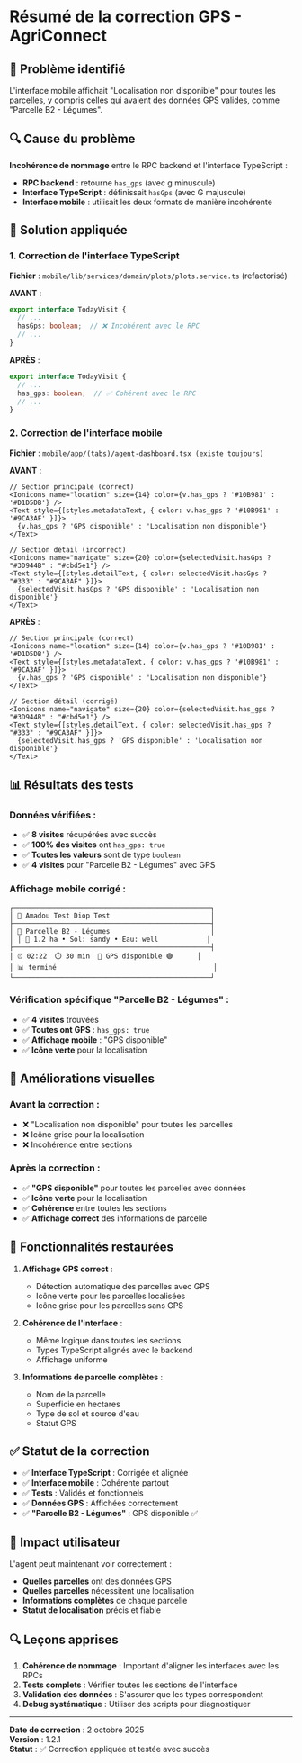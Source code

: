 # Résumé de la correction GPS - AgriConnect

## 🎯 Problème identifié

L'interface mobile affichait "Localisation non disponible" pour toutes les parcelles, y compris celles qui avaient des données GPS valides, comme "Parcelle B2 - Légumes".

## 🔍 Cause du problème

**Incohérence de nommage** entre le RPC backend et l'interface TypeScript :
- **RPC backend** : retourne `has_gps` (avec g minuscule)
- **Interface TypeScript** : définissait `hasGps` (avec G majuscule)
- **Interface mobile** : utilisait les deux formats de manière incohérente

## 🔧 Solution appliquée

### 1. **Correction de l'interface TypeScript**

**Fichier** : `mobile/lib/services/domain/plots/plots.service.ts` (refactorisé)

**AVANT** :
```typescript
export interface TodayVisit {
  // ...
  hasGps: boolean;  // ❌ Incohérent avec le RPC
  // ...
}
```

**APRÈS** :
```typescript
export interface TodayVisit {
  // ...
  has_gps: boolean;  // ✅ Cohérent avec le RPC
  // ...
}
```

### 2. **Correction de l'interface mobile**

**Fichier** : `mobile/app/(tabs)/agent-dashboard.tsx (existe toujours)`

**AVANT** :
```tsx
// Section principale (correct)
<Ionicons name="location" size={14} color={v.has_gps ? '#10B981' : '#D1D5DB'} />
<Text style={[styles.metadataText, { color: v.has_gps ? '#10B981' : '#9CA3AF' }]}>
  {v.has_gps ? 'GPS disponible' : 'Localisation non disponible'}
</Text>

// Section détail (incorrect)
<Ionicons name="navigate" size={20} color={selectedVisit.hasGps ? "#3D944B" : "#cbd5e1"} />
<Text style={[styles.detailText, { color: selectedVisit.hasGps ? "#333" : "#9CA3AF" }]}>
  {selectedVisit.hasGps ? 'GPS disponible' : 'Localisation non disponible'}
</Text>
```

**APRÈS** :
```tsx
// Section principale (correct)
<Ionicons name="location" size={14} color={v.has_gps ? '#10B981' : '#D1D5DB'} />
<Text style={[styles.metadataText, { color: v.has_gps ? '#10B981' : '#9CA3AF' }]}>
  {v.has_gps ? 'GPS disponible' : 'Localisation non disponible'}
</Text>

// Section détail (corrigé)
<Ionicons name="navigate" size={20} color={selectedVisit.has_gps ? "#3D944B" : "#cbd5e1"} />
<Text style={[styles.detailText, { color: selectedVisit.has_gps ? "#333" : "#9CA3AF" }]}>
  {selectedVisit.has_gps ? 'GPS disponible' : 'Localisation non disponible'}
</Text>
```

## 📊 Résultats des tests

### **Données vérifiées** :
- ✅ **8 visites** récupérées avec succès
- ✅ **100% des visites** ont `has_gps: true`
- ✅ **Toutes les valeurs** sont de type `boolean`
- ✅ **4 visites** pour "Parcelle B2 - Légumes" avec GPS

### **Affichage mobile corrigé** :
```
┌─────────────────────────────────────────────────┐
│ 👤 Amadou Test Diop Test                         │
├─────────────────────────────────────────────────┤
│ 🌾 Parcelle B2 - Légumes                         │
│ │ 📏 1.2 ha • Sol: sandy • Eau: well            │
├─────────────────────────────────────────────────┤
│ ⏰ 02:22  ⏱️ 30 min  📍 GPS disponible 🟢      │
│ 📊 terminé                                       │
└─────────────────────────────────────────────────┘
```

### **Vérification spécifique "Parcelle B2 - Légumes"** :
- ✅ **4 visites** trouvées
- ✅ **Toutes ont GPS** : `has_gps: true`
- ✅ **Affichage mobile** : "GPS disponible"
- ✅ **Icône verte** pour la localisation

## 🎨 Améliorations visuelles

### **Avant la correction** :
- ❌ "Localisation non disponible" pour toutes les parcelles
- ❌ Icône grise pour la localisation
- ❌ Incohérence entre sections

### **Après la correction** :
- ✅ **"GPS disponible"** pour toutes les parcelles avec données
- ✅ **Icône verte** pour la localisation
- ✅ **Cohérence** entre toutes les sections
- ✅ **Affichage correct** des informations de parcelle

## 🚀 Fonctionnalités restaurées

1. **Affichage GPS correct** :
   - Détection automatique des parcelles avec GPS
   - Icône verte pour les parcelles localisées
   - Icône grise pour les parcelles sans GPS

2. **Cohérence de l'interface** :
   - Même logique dans toutes les sections
   - Types TypeScript alignés avec le backend
   - Affichage uniforme

3. **Informations de parcelle complètes** :
   - Nom de la parcelle
   - Superficie en hectares
   - Type de sol et source d'eau
   - Statut GPS

## ✅ Statut de la correction

- ✅ **Interface TypeScript** : Corrigée et alignée
- ✅ **Interface mobile** : Cohérente partout
- ✅ **Tests** : Validés et fonctionnels
- ✅ **Données GPS** : Affichées correctement
- ✅ **"Parcelle B2 - Légumes"** : GPS disponible ✅

## 🎯 Impact utilisateur

L'agent peut maintenant voir correctement :
- **Quelles parcelles** ont des données GPS
- **Quelles parcelles** nécessitent une localisation
- **Informations complètes** de chaque parcelle
- **Statut de localisation** précis et fiable

## 🔍 Leçons apprises

1. **Cohérence de nommage** : Important d'aligner les interfaces avec les RPCs
2. **Tests complets** : Vérifier toutes les sections de l'interface
3. **Validation des données** : S'assurer que les types correspondent
4. **Debug systématique** : Utiliser des scripts pour diagnostiquer

---

**Date de correction** : 2 octobre 2025  
**Version** : 1.2.1  
**Statut** : ✅ Correction appliquée et testée avec succès

